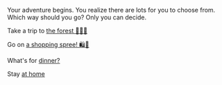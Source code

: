 Your adventure begins. You realize there are lots for you to choose from.
Which way should you go? Only you can decide.

Take a trip to [the forest 🌲🌳🌺](forest/trip-to-the-forest.md)

Go on [a shopping spree! 🛍️👜 ](shopping/stores.md)

What's for [dinner?](dinner/hungry.md)

Stay [at home](home/bored.md)
